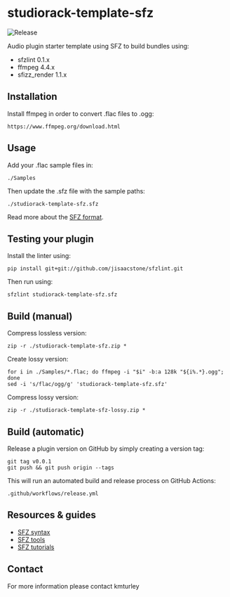 # studiorack-template-sfz
![Release](https://github.com/studiorack/studiorack-template-sfz/workflows/Release/badge.svg)

Audio plugin starter template using SFZ to build bundles using:

* sfzlint 0.1.x
* ffmpeg 4.4.x
* sfizz_render 1.1.x


## Installation

Install ffmpeg in order to convert .flac files to .ogg:

    https://www.ffmpeg.org/download.html


## Usage

Add your .flac sample files in:

    ./Samples

Then update the .sfz file with the sample paths:

    ./studiorack-template-sfz.sfz

Read more about the [SFZ format](https://sfzformat.com).


## Testing your plugin

Install the linter using:

    pip install git+git://github.com/jisaacstone/sfzlint.git

Then run using:

    sfzlint studiorack-template-sfz.sfz


## Build (manual)

Compress lossless version:

    zip -r ./studiorack-template-sfz.zip *

Create lossy version:

    for i in ./Samples/*.flac; do ffmpeg -i "$i" -b:a 128k "${i%.*}.ogg"; done
    sed -i 's/flac/ogg/g' 'studiorack-template-sfz.sfz'

Compress lossy version:

    zip -r ./studiorack-template-sfz-lossy.zip *


## Build (automatic)

Release a plugin version on GitHub by simply creating a version tag:

    git tag v0.0.1
    git push && git push origin --tags

This will run an automated build and release process on GitHub Actions:

    .github/workflows/release.yml


## Resources & guides

* [SFZ syntax](https://sfzformat.com)
* [SFZ tools](https://sfzformat.com/software/tools)
* [SFZ tutorials](https://sfzformat.com/tutorials/basics)


## Contact

For more information please contact kmturley
